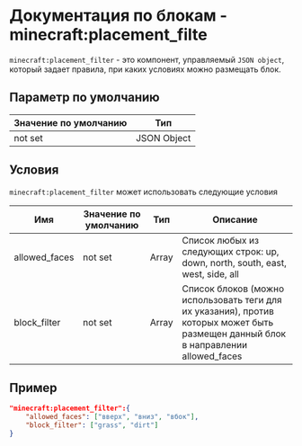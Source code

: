 # Документация по блокам - minecraft:placement_filte

`minecraft:placement_filter` - это компонент, управляемый `JSON object`, который задает правила, при каких условиях можно размещать блок.

## Параметр по умолчанию

| Значение по умолчанию | Тип         |
|-----------------------|-------------|
| not set               | JSON Object |

## Условия

`minecraft:placement_filter` может использовать следующие условия

| Имя           | Значение по умолчанию | Тип   | Описание                                                                                                                            |
|---------------|-----------------------|-------|-------------------------------------------------------------------------------------------------------------------------------------|
| allowed_faces | not set               | Array | Список любых из следующих строк: up, down, north, south, east, west, side, all                                                      |
| block_filter  | not set               | Array | Список блоков (можно использовать теги для их указания), против которых может быть размещен данный блок в направлении allowed_faces |

## Пример

``` json
"minecraft:placement_filter":{
    "allowed_faces": ["вверх", "вниз", "вбок"],
    "block_filter": ["grass", "dirt"]
}
```
